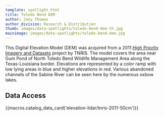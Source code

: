 ```yaml
---
template: spotlight.html
title: Toledo Bend DEM
author: Joey Thomas
author_division: Research & Distribution
thumb: images/data-spotlights/toledo-bend-dem-th.jpg
mainimage: images/data-spotlights/toledo-bend-dem.jpg
---
```


This Digital Elevation Model (DEM) was acquired from a 2011 [High Priority Imagery and Datasets](high-pr) project by TNRIS. The model covers the area near Gum Pond of North Toledo Bend Wildlife Management Area along the Texas-Louisiana border. Elevations are represented by a color ramp with low lying areas in blue and higher elevations in red.  Various abandoned channels of the Sabine River can be seen here by the numerous oxbow lakes.

## Data Access


{{macros.catalog_data_card('elevation-lidar/tnris-2011-50cm')}}